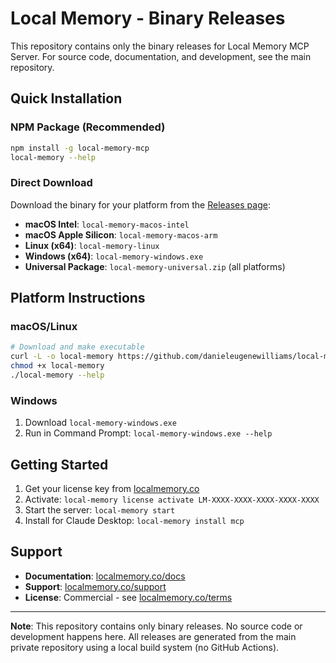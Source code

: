# Local Memory - Binary Releases

This repository contains only the binary releases for Local Memory MCP Server. For source code, documentation, and development, see the main repository.

## Quick Installation

### NPM Package (Recommended)
```bash
npm install -g local-memory-mcp
local-memory --help
```

### Direct Download
Download the binary for your platform from the [Releases page](https://github.com/danieleugenewilliams/local-memory-releases/releases/latest):

- **macOS Intel**: `local-memory-macos-intel`
- **macOS Apple Silicon**: `local-memory-macos-arm` 
- **Linux (x64)**: `local-memory-linux`
- **Windows (x64)**: `local-memory-windows.exe`
- **Universal Package**: `local-memory-universal.zip` (all platforms)

## Platform Instructions

### macOS/Linux
```bash
# Download and make executable
curl -L -o local-memory https://github.com/danieleugenewilliams/local-memory-releases/releases/latest/download/local-memory-macos-arm
chmod +x local-memory
./local-memory --help
```

### Windows
1. Download `local-memory-windows.exe`
2. Run in Command Prompt: `local-memory-windows.exe --help`

## Getting Started
1. Get your license key from [localmemory.co](https://localmemory.co)
2. Activate: `local-memory license activate LM-XXXX-XXXX-XXXX-XXXX-XXXX`
3. Start the server: `local-memory start`
4. Install for Claude Desktop: `local-memory install mcp`

## Support
- **Documentation**: [localmemory.co/docs](https://localmemory.co/docs)
- **Support**: [localmemory.co/support](https://localmemory.co/support)
- **License**: Commercial - see [localmemory.co/terms](https://localmemory.co/terms)

---

**Note**: This repository contains only binary releases. No source code or development happens here. All releases are generated from the main private repository using a local build system (no GitHub Actions).
